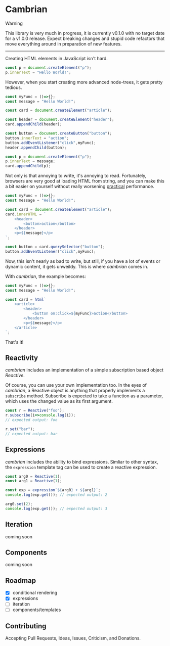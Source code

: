 # Cambrian
> [!WARNING]
> This library is very much in progress, it is currently v0.1.0 with no target 
> date for a v1.0.0 release. Expect breaking changes and stupid code refactors
> that move everything around in preparation of new features.
---
Creating HTML elements in JavaScript isn't hard.

```js
const p = document.createElement("p");
p.innerText = "Hello World!";
```

However, when you start creating more advanced node-trees, it gets pretty tedious.

```js
const myFunc = ()=>{};
const message = "Hello World!";

const card = document.createElement("article");

const header = document.createElement("header");
card.appendChild(header);

const button = document.createButton("button");
button.innerText = "action";
button.addEventListener("click",myFunc);
header.appendChild(button);

const p = document.createElement("p");
p.innerText = message;
card.appendChild(p);

```

Not only is that annoying to write, it's annoying to read. Fortunately, browsers are very good at loading HTML from string, and you can make this a bit easier on yourself without really worsening <u title="">practical</u> performance.

```js
const myFunc = ()=>{};
const message = "Hello World!";

const card = document.createElement("article");
card.innerHTML = `
    <header>
        <button>action</button>
    </header>
    <p>${message}</p>
`;

const button = card.querySelector("button");
button.addEventListener("click",myFunc);
```

Now, this isn't nearly as bad to write, but still, if you have a lot of events or dynamic content, it gets unweildy. This is where _cambrian_ comes in.

With _cambrian_, the example becomes:

```js
const myFunc = ()=>{};
const message = "Hello World!";

const card = html`
    <article>
        <header>
            <button on:click=${myFunc}>action</button>
        </header>
        <p>${message}</p> 
    </article>
`;
```

That's it!

## Reactivity
_cambrian_ includes an implementation of a simple subscription based object _Reactive_.

Of course, you can use your own implementation too. In the eyes of _cambrian_, a Reactive object is anything that properly implements a `subscribe` method. Subscribe is expected to take a function as a parameter, which uses the changed value as its first argument.

```js
const r = Reactive("foo");
r.subscribe(i=>console.log(i));
// expected output: foo

r.set("bar");
// expected output: bar
```

## Expressions
_cambrian_ includes the ability to bind expressions. Simliar to other syntax, the `expression` template tag can be used to create a reactive expression.

```js
const arg0 = Reactive(1);
const arg1 = Reactive(1);

const exp = expression`${arg0} + ${arg1}`;
console.log(exp.get()); // expected output: 2

arg0.set(2);
console.log(exp.get()); // expected output: 3
```

## Iteration
coming soon

## Components
coming soon

## Roadmap
 - [x] conditional rendering
 - [x] expressions
 - [ ] iteration
 - [ ] components/templates

## Contributing

Accepting Pull Requests, Ideas, Issues, Criticism, and Donations.